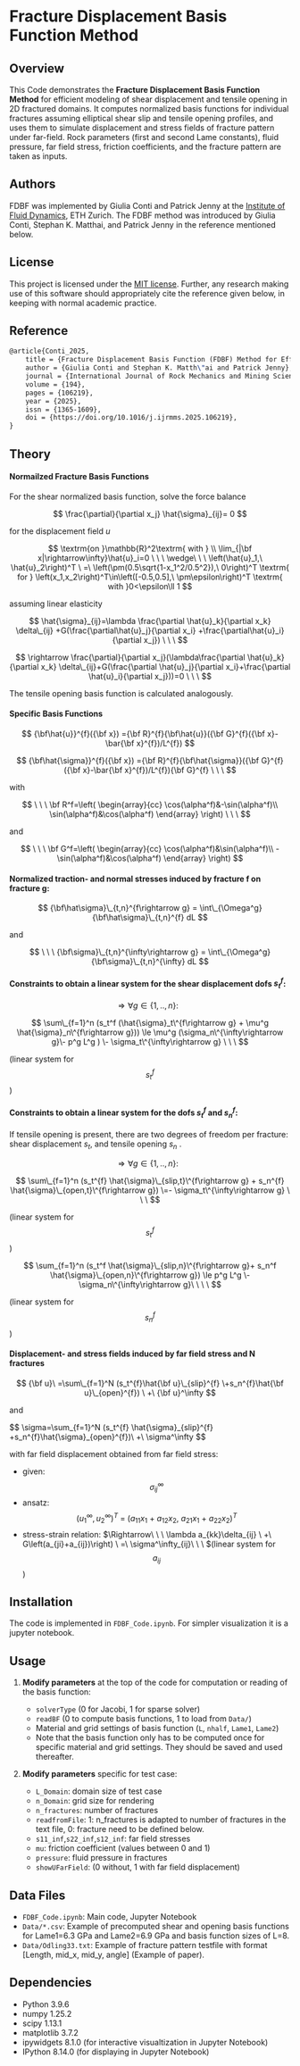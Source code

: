 # Fracture Displacement Basis Function Method

## Overview

This Code demonstrates the **Fracture Displacement Basis Function Method** for efficient modeling of shear displacement and tensile opening in 2D fractured domains. It computes normalized basis functions for individual fractures assuming elliptical shear slip and tensile opening profiles, and uses them to simulate displacement and stress fields of fracture pattern under far-field. Rock parameters (first and second Lame constants), fluid pressure, far field stress, friction coefficients, and the fracture pattern are taken as inputs.

## Authors
FDBF was implemented by Giulia Conti and Patrick Jenny at the [Institute of Fluid Dynamics](http://www.ifd.mavt.ethz.ch), ETH Zurich. The FDBF method was introduced by Giulia Conti, Stephan K. Matthai, and Patrick Jenny in the reference mentioned below.

## License

This project is licensed under the [MIT license](https://opensource.org/licenses/MIT).
Further, any research making use of this software should appropriately cite the reference given below, in keeping with normal academic practice.

## Reference
```LaTeX
@article{Conti_2025,
    title = {Fracture Displacement Basis Function (FDBF) Method for Efficient Geomechanical Calculations of Fractured Rock},
    author = {Giulia Conti and Stephan K. Matth\"ai and Patrick Jenny},
    journal = {International Journal of Rock Mechanics and Mining Sciences},
    volume = {194},
    pages = {106219},
    year = {2025},
    issn = {1365-1609},
    doi = {https://doi.org/10.1016/j.ijrmms.2025.106219},
}
```

## Theory
#### Normailzed Fracture Basis Functions
For the shear normalized basis function, solve the force balance

$$
    \frac{\partial}{\partial x_j} \hat{\sigma}_{ij}= 0
$$

for the displacement field $u$

$$
\textrm{on   }\mathbb{R}^2\textrm{ with } \\ \lim_{|\bf x|\rightarrow\infty}\hat{u}_i=0
\ \ \ \wedge\ \ \ 
\left(\hat{u}_1,\ \hat{u}_2\right)^T
\ =\ 
\left(\pm(0.5\sqrt{1-x_1^2/0.5^2}),\ 0\right)^T
\textrm{ for }
\left(x_1,x_2\right)^T\in\left([-0.5,0.5],\ \pm\epsilon\right)^T
\textrm{ with }0<\epsilon\ll 1
$$

assuming linear elasticity

$$
\hat{\sigma}_{ij}=\lambda \frac{\partial \hat{u}_k}{\partial x_k} \delta\_{ij}
+G(\frac{\partial\hat{u}_j}{\partial x_i}
+\frac{\partial\hat{u}_i}{\partial x_j})
\ \ \ 
$$

$$
\rightarrow \frac{\partial}{\partial x_j}(\lambda\frac{\partial \hat{u}_k}{\partial x_k} \delta\_{ij}+G(\frac{\partial \hat{u}_j}{\partial x_i}+\frac{\partial \hat{u}_i}{\partial x_j}))=0
\ \ \ 
$$

The tensile opening basis function is calculated analogously. 

#### Specific Basis Functions

$$
{\bf\hat{u}}^{f}({\bf x})
={\bf R}^{f}{\bf\hat{u}}({\bf G}^{f}({\bf x}-\bar{\bf x}^{f})/L^{f})
$$

$$
{\bf\hat{\sigma}}^{f}({\bf x})
={\bf R}^{f}{\bf\hat{\sigma}}({\bf G}^{f}({\bf x}-\bar{\bf x}^{f})/L^{f}){\bf G}^{f}
\ \ \ 
$$

with

$$
\ \ \ 
\bf R^f=\left(
\begin{array}{cc}
\cos(\alpha^f)&-\sin(\alpha^f)\\
\sin(\alpha^f)&\cos(\alpha^f)
\end{array}
\right)
\ \ \ 
$$

and

$$
\ \ \ 
\bf G^f=\left(
\begin{array}{cc}
\cos(\alpha^f)&\sin(\alpha^f)\\
-\sin(\alpha^f)&\cos(\alpha^f)
\end{array}
\right)
$$

#### Normalized traction- and normal stresses induced by fracture f on fracture g:

$$
{\bf\hat\sigma}\_{t,n}^{f\rightarrow g} = \int\_{\Omega^g}{\bf\hat\sigma}\_{t,n}^{f} dL
$$

and

$$
\ \ \ 
{\bf\sigma}\_{t,n}^{\infty\rightarrow g} = \int\_{\Omega^g} {\bf\sigma}\_{t,n}^{\infty} dL
$$

#### Constraints to obtain a linear system for the shear displacement dofs $s_t^f$:

$$
\Rightarrow \forall g\in\{1,..,n\}:\ \ \
$$

$$
\sum\_{f=1}^n (s_t^f (\hat{\sigma}_t\^{f\rightarrow g} + \mu^g \hat{\sigma}_n\^{f\rightarrow g}))
\le
\mu^g (\sigma_n\^{\infty\rightarrow g}\- p^g L^g ) \- \sigma_t\^{\infty\rightarrow g}
\ \ \ 
$$

(linear system for $$s_t^f$$)

#### Constraints to obtain a linear system for the dofs $s_t^f$ and $s_n^f$:
If tensile opening is present, there are two degrees of freedom per fracture: shear displacement $s_t$, and tensile opening $s_n$ . 

$$
\Rightarrow \forall g\in\{1,..,n\}:\ \ \ 
$$

$$
\sum\_{f=1}^n (s_t^{f} \hat{\sigma}\_{slip,t}\^{f\rightarrow g} + s_n^{f} \hat{\sigma}\_{open,t}\^{f\rightarrow g})
\=- \sigma_t\^{\infty\rightarrow g}
\ \ \ 
$$

(linear system for $$s_t^f$$)

$$
\sum_{f=1}^n (s_t^f \hat{\sigma}\_{slip,n}\^{f\rightarrow g}+ s_n^f \hat{\sigma}\_{open,n}\^{f\rightarrow g})
\le p^g L^g \-\sigma_n\^{\infty\rightarrow g}\
\ \ \ 
$$

(linear system for $$s_n^f$$)

#### Displacement- and stress fields induced by far field stress and N fractures

$$
{\bf u}\ =\sum\_{f=1}^N (s_t^{f}\hat{\bf u}\_{slip}^{f} \+s_n^{f}\hat{\bf u}\_{open}^{f}) \ +\ {\bf u}^\infty
$$

and

$$
\sigma=\sum_\{f=1}^N (s_t^{f} \hat{\sigma}\_{slip}^{f} \+s_n^{f}\hat{\sigma}\_{open}^{f})\ +\ \sigma^\infty
$$

with far field displacement obtained from far field stress:
- given: $$\sigma_{ij}^\infty$$
- ansatz: $$(u_1^\infty, u_2^\infty)^T\ =\ (a_{11}x_1\ +\ a_{12}x_2,\ a_{21}x_1\ +\ a_{22}x_2)^T$$
- stress-strain relation: $\Rightarrow\ \ \ \lambda a_{kk}\delta_{ij}
\ +\ 
G\left(a_{ji}+a_{ij})\right)
\ =\ \sigma^\infty_{ij}\ \ \ $(linear system for $$a_{ij}$$)

## Installation
The code is implemented in `FDBF_Code.ipynb`. For simpler visualization it is a jupyter notebook.

## Usage

1. **Modify parameters** at the top of the code for computation or reading of the basis function:
   - `solverType` (0 for Jacobi, 1 for sparse solver)
   - `readBF` (0 to compute basis functions, 1 to load from `Data/`)
   - Material and grid settings of basis function (`L`, `nhalf`, `Lame1`, `Lame2`)
   - Note that the basis function only has to be computed once for specific material and grid settings. They should be saved and used thereafter.

2. **Modify parameters** specific for test case:
   - `L_Domain`: domain size of test case
   - `n_Domain`: grid size for rendering 
   - `n_fractures`: number of fractures 
   - `readfromFile`: 1: n_fractures is adapted to number of fractures in the text file, 0: fracture need to be defined below.
   - `s11_inf`,`s22_inf`,`s12_inf`: far field stresses
   - `mu`: friction coefficient (values between 0 and 1)
   - `pressure`: fluid pressure in fractures
   - `showUFarField`: (0 without, 1 with far field displacement)


## Data Files

- `FDBF_Code.ipynb`: Main code, Jupyter Notebook
- `Data/*.csv`: Example of precomputed shear and opening basis functions for Lame1=6.3 GPa and Lame2=6.9 GPa and basis function sizes of L=8.
- `Data/Odling33.txt`: Example of fracture pattern testfile with format [Length, mid_x, mid_y, angle] (Example of paper).

## Dependencies

- Python 3.9.6
- numpy  1.25.2
- scipy 1.13.1
- matplotlib 3.7.2
- ipywidgets 8.1.0 (for interactive visualtization in Jupyter Notebook)
- IPython 8.14.0 (for displaying in Jupyter Notebook)









